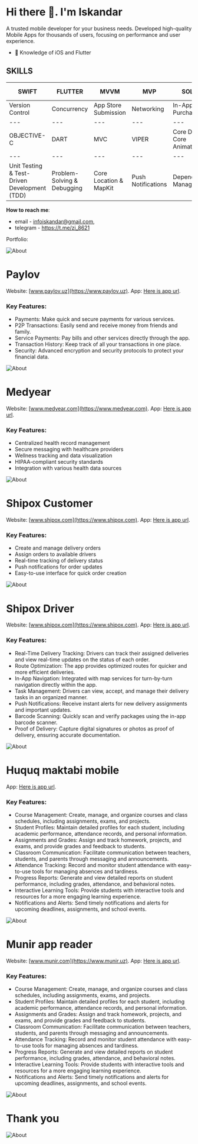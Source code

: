 # Hi there 👋. I'm Iskandar


A trusted mobile developer for your business needs.
Developed high-quality Mobile Apps for thousands of users, focusing on performance and user experience.

- 🌱 Knowledge of iOS and Flutter 


## SKILLS
SWIFT | FLUTTER | MVVM | MVP | SOLID | APIs & Integrations | UIKit and SwiftUI 
--- | --- | --- | --- |--- |--- | --- 
Version Control | Concurrency | App Store Submission | Networking | In-App Purchases | OBJECTIVE-C | DART 
--- | --- | --- | --- |--- |--- | --- 
OBJECTIVE-C | DART | MVC | VIPER | Core Data & Core Animation | RX-SWIFT | UI/UX Design Principles 
--- | --- | --- | --- |--- |--- | --- 
Unit Testing & Test-Driven Development (TDD) | Problem-Solving & Debugging | Core Location & MapKit | Push Notifications | Dependency Managers  | Xcode | more ...

**How to reach me**:
- email - infoiskandar@gmail.com,
- telegram - https://t.me/zi_8621

Portfolio:

![About](https://raw.githubusercontent.com/indama/indama/refs/heads/main/2.jpg)


# Paylov
Website: [www.paylov.uz](https://www.paylov.uz).
App: [Here is app url](https://apps.apple.com/uz/app/paylov/id6444838542).

### Key Features:
- Payments: Make quick and secure payments for various services.
- P2P Transactions: Easily send and receive money from friends and family.
- Service Payments: Pay bills and other services directly through the app.
- Transaction History: Keep track of all your transactions in one place.
- Security: Advanced encryption and security protocols to protect your financial data.

![About](https://raw.githubusercontent.com/indama/indama/refs/heads/main/3.jpg)

# Medyear
Website: [www.medyear.com](https://www.medyear.com).
App: [Here is app url](https://itunes.apple.com/us/app/medyear/id883433498?mt=8).

### Key Features:
- Centralized health record management
- Secure messaging with healthcare providers
- Wellness tracking and data visualization
- HIPAA-compliant security standards
- Integration with various health data sources

![About](https://raw.githubusercontent.com/indama/indama/refs/heads/main/4.jpg)


# Shipox Customer 
Website: [www.shipox.com](https://www.shipox.com).
App: [Here is app url](https://apps.apple.com/us/app/shipox-customer/id1501823494).

### Key Features:
- Create and manage delivery orders
- Assign orders to available drivers
- Real-time tracking of delivery status
- Push notifications for order updates
- Easy-to-use interface for quick order creation


![About](https://raw.githubusercontent.com/indama/indama/refs/heads/main/5.jpg)


# Shipox Driver  
Website: [www.shipox.com](https://www.shipox.com).
App: [Here is app url](https://apps.apple.com/uz/app/shipox-driver/id1493955323).

### Key Features:
- Real-Time Delivery Tracking: Drivers can track their assigned deliveries and view real-time updates on the status of each order.
- Route Optimization: The app provides optimized routes for quicker and more efficient deliveries.
- In-App Navigation: Integrated with map services for turn-by-turn navigation directly within the app.
- Task Management: Drivers can view, accept, and manage their delivery tasks in an organized manner.
- Push Notifications: Receive instant alerts for new delivery assignments and important updates.
- Barcode Scanning: Quickly scan and verify packages using the in-app barcode scanner.
- Proof of Delivery: Capture digital signatures or photos as proof of delivery, ensuring accurate documentation.

![About](https://raw.githubusercontent.com/indama/indama/refs/heads/main/6.jpg)

# Huquq maktabi mobile  
App: [Here is app url](https://apps.apple.com/uz/app/huquq-maktabi-mobile/id6544800269).

### Key Features:
- Course Management: Create, manage, and organize courses and class schedules, including assignments, exams, and projects.
- Student Profiles: Maintain detailed profiles for each student, including academic performance, attendance records, and personal information.
- Assignments and Grades: Assign and track homework, projects, and exams, and provide grades and feedback to students.
- Classroom Communication: Facilitate communication between teachers, students, and parents through messaging and announcements.
- Attendance Tracking: Record and monitor student attendance with easy-to-use tools for managing absences and tardiness.
- Progress Reports: Generate and view detailed reports on student performance, including grades, attendance, and behavioral notes.
- Interactive Learning Tools: Provide students with interactive tools and resources for a more engaging learning experience.
- Notifications and Alerts: Send timely notifications and alerts for upcoming deadlines, assignments, and school events.

![About](https://raw.githubusercontent.com/indama/indama/refs/heads/main/7.jpg)

# Munir app reader  
Website: [www.munir.com](https://www.munir.uz).
App: [Here is app url](https://apps.apple.com/uz/app/munir-app/id1628066586).

### Key Features:
- Course Management: Create, manage, and organize courses and class schedules, including assignments, exams, and projects.
- Student Profiles: Maintain detailed profiles for each student, including academic performance, attendance records, and personal information.
- Assignments and Grades: Assign and track homework, projects, and exams, and provide grades and feedback to students.
- Classroom Communication: Facilitate communication between teachers, students, and parents through messaging and announcements.
- Attendance Tracking: Record and monitor student attendance with easy-to-use tools for managing absences and tardiness.
- Progress Reports: Generate and view detailed reports on student performance, including grades, attendance, and behavioral notes.
- Interactive Learning Tools: Provide students with interactive tools and resources for a more engaging learning experience.
- Notifications and Alerts: Send timely notifications and alerts for upcoming deadlines, assignments, and school events.

![About](https://raw.githubusercontent.com/indama/indama/refs/heads/main/8.jpg)

# Thank you 
![About](https://raw.githubusercontent.com/indama/indama/refs/heads/main/9.jpg)
